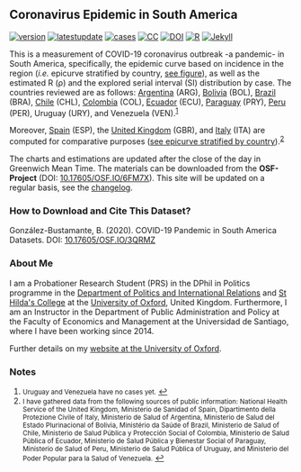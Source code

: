 ## Coronavirus Epidemic in South America

[![version](https://img.shields.io/badge/version-v1.1.0-blue.svg)](https://github.com/bgonzalezbustamante/COVID-19-South-America/blob/master/changelog.txt) [![latestupdate](https://img.shields.io/badge/latest%20data%20update-2020--03--12-orange.svg)](http://doi.org/10.17605/OSF.IO/3QRMZ) [![cases](https://img.shields.io/badge/cases-271-yellow.svg)](https://bgonzalezbustamante.github.io/COVID-19-South-America/Incidence-South-America.html) [![CC](https://img.shields.io/badge/license-CC--BY--4.0-black)](https://creativecommons.org/licenses/by/4.0/) [![DOI](https://img.shields.io/badge/DOI-10.17605%2FOSF.IO%2F6FM7X-blue)](http://doi.org/10.17605/OSF.IO/6FM7X) [![R](https://img.shields.io/badge/Made%20with-R%20v3.6.1-1f425f.svg)](https://cran.r-project.org/) [![Jekyll](https://img.shields.io/badge/Made%20with-Jekyll-1f425f.svg)](https://jekyllrb.com/)

This is a measurement of COVID-19 coronavirus outbreak -a pandemic- in South America, specifically, the epidemic curve based on incidence in the region (*i.e.* epicurve stratified by country, [see figure](Incidence-South-America.md)), as well as the estimated R (ρ) and the explored serial interval (SI) distribution by case. The countries reviewed are as follows: [Argentina](Rho-Argentina.md) (ARG), [Bolivia](Rho-Bolivia.md) (BOL), [Brazil](Rho-Brazil.md) (BRA), [Chile](Rho-Chile.md) (CHL), [Colombia](Rho-Colombia.md) (COL), [Ecuador](Rho-Ecuador.md) (ECU), [Paraguay](Rho-Paraguay.md) (PRY), [Peru](Rho-Peru.md) (PER), Uruguay (URY), and Venezuela (VEN).<sup id="a1">[1](#f1)</sup>

Moreover, [Spain](Rho-Spain.md) (ESP), the [United Kingdom](Rho-United-Kingdom.md) (GBR), and [Italy](Rho-Italy.md) (ITA) are computed for comparative purposes ([see epicurve stratified by country](Incidence-Europe.md)).<sup id="a2">[2](#f2)</sup>

The charts and estimations are updated after the close of the day in Greenwich Mean Time. The materials can be downloaded from the **OSF-Project** (DOI: [10.17605/OSF.IO/6FM7X](http://doi.org/10.17605/OSF.IO/6FM7X)). This site will be updated on a regular basis, see the [changelog](https://github.com/bgonzalezbustamante/COVID-19-South-America/blob/master/changelog.txt).

### How to Download and Cite This Dataset?

González-Bustamante, B. (2020). COVID-19 Pandemic in South America Datasets. DOI: [10.17605/OSF.IO/3QRMZ](http://doi.org/10.17605/OSF.IO/3QRMZ)

### About Me

I am a Probationer Research Student (PRS) in the DPhil in Politics programme in the [Department of Politics and International Relations](https://www.politics.ox.ac.uk/) and [St Hilda's College](https://www.sthildas.ox.ac.uk/) at the [University of Oxford](http://www.ox.ac.uk/), United Kingdom. Furthermore, I am an Instructor in the Department of Public Administration and Policy at the Faculty of Economics and Management at the Universidad de Santiago, where I have been working since 2014. 

Further details on my [website at the University of Oxford](http://users.ox.ac.uk/~shil5311/).

### Notes

1. <small id="f1"> Uruguay and Venezuela have no cases yet.</small> [↩](#a1)
2. <small id="f2"> I have gathered data from the following sources of public information: National Health Service of the United Kingdom, Ministerio de Sanidad of Spain, Dipartimento della Protezione Civile of Italy, Ministerio de Salud of Argentina, Ministerio de Salud del Estado Plurinacional of Bolivia, Ministério da Saúde of Brazil, Ministerio de Salud of Chile, Ministerio de Salud Pública y Protección Social of Colombia, Ministerio de Salud Pública of Ecuador, Ministerio de Salud Pública y Bienestar Social of Paraguay, Ministerio de Salud of Peru, Ministerio de Salud Pública of Uruguay, and Ministerio del Poder Popular para la Salud of Venezuela.</small> [↩](#a2)
